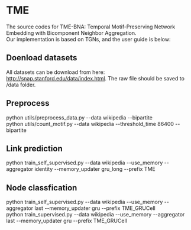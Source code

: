 # TME
The source codes for TME-BNA: Temporal Motif-Preserving Network Embedding with Bicomponent Neighbor Aggregation.  
Our implementation is based on TGNs, and the user guide is below:
## Doenload datasets
All datasets can be download from here: http://snap.stanford.edu/data/index.html.
The raw file should be saved to /data folder.
## Preprocess
python utils/preprocess_data.py --data wikipedia --bipartite  
python utils/count_motif.py --data wikipedia --threshold_time 86400 --bipartite
## Link prediction
python train_self_supervised.py --data wikipedia --use_memory --aggregator identity --memory_updater gru_long --prefix TME
## Node classfication
python train_self_supervised.py --data wikipedia --use_memory --aggregator last --memory_updater gru --prefix TME_GRUCell  
python train_supervised.py --data wikipedia --use_memory --aggregator last --memory_updater gru --prefix TME_GRUCell
